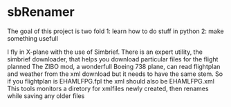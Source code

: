 # sbRenamer

The goal of this project is two fold
1: learn how to do stuff in python
2: make something usefull

I fly in X-plane with the use of Simbrief. There is an expert utility, the simbrief downloader, 
that helps you download particular files for the flight planned
The ZIBO mod, a wonderfull Boeing 738 plane, can read flightplan and weather from the xml download
but it needs to have the same stem. 
So if you flightplan is EHAMLFPG.fpl the xml should also be EHAMLFPG.xml 
This tools monitors a diretory for xmlfiles newly created, then renames while saving any older files
